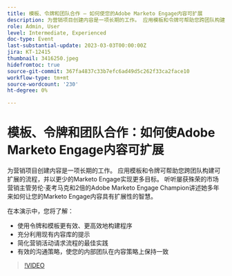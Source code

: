 ```yaml
---
title: 模板、令牌和团队合作 — 如何使您的Adobe Marketo Engage内容可扩展
description: 为营销项目创建内容是一项长期的工作。 应用模板和令牌可帮助您跨团队构建可扩展的流程，并以更少的Marketo Engage实现更多目标。 听听屡获殊荣的市场营销主管劳伦·麦考马克和2倍的Adobe Marketo Engage Champion讲述她多年来如何让您的Marketo Engage内容具有扩展性的智慧。 在本演示中，您将了解： — 使用令牌和模板更有效、更高效地构建项目 — 充分利用现有内容库的提示 — 简化活动请求流程的最佳实践 — 有效的沟通策略，以使内部团队在内容策略上保持一致
role: Admin, User
level: Intermediate, Experienced
doc-type: Event
last-substantial-update: 2023-03-03T00:00:00Z
jira: KT-12415
thumbnail: 3416250.jpeg
hidefromtoc: true
source-git-commit: 367fa4837c33b7efc6ad49d5c262f33ca2face10
workflow-type: tm+mt
source-wordcount: '230'
ht-degree: 0%

---
```



# 模板、令牌和团队合作：如何使Adobe Marketo Engage内容可扩展

为营销项目创建内容是一项长期的工作。 应用模板和令牌可帮助您跨团队构建可扩展的流程，并以更少的Marketo Engage实现更多目标。 听听屡获殊荣的市场营销主管劳伦·麦考马克和2倍的Adobe Marketo Engage Champion讲述她多年来如何让您的Marketo Engage内容具有扩展性的智慧。

在本演示中，您将了解：

- 使用令牌和模板更有效、更高效地构建程序
- 充分利用现有内容库的提示
- 简化营销活动请求流程的最佳实践
- 有效的沟通策略，使您的内部团队在内容策略上保持一致

>[!VIDEO](https://video.tv.adobe.com/v/3416250/?quality=12&learn=on)
